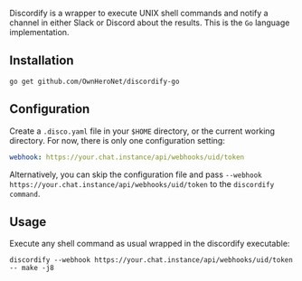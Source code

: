 Discordify is a wrapper to execute UNIX shell commands and notify a channel in either Slack or Discord about the results. This is the `Go` language implementation.

## Installation

`go get github.com/OwnHeroNet/discordify-go`

## Configuration

Create a `.disco.yaml` file in your `$HOME` directory, or the current working directory. For now, there is only one configuration setting:

```yaml
webhook: https://your.chat.instance/api/webhooks/uid/token
```

Alternatively, you can skip the configuration file and pass `--webhook https://your.chat.instance/api/webhooks/uid/token` to the `discordify command`.

## Usage

Execute any shell command as usual wrapped in the discordify executable:

`discordify --webhook https://your.chat.instance/api/webhooks/uid/token -- make -j8`